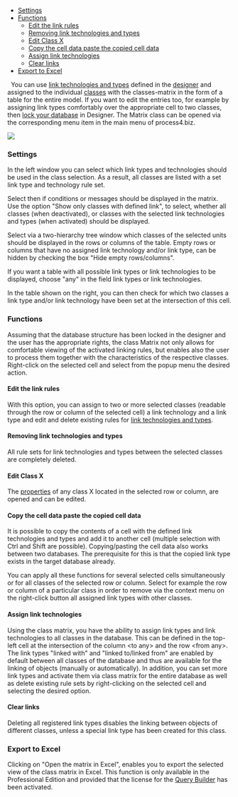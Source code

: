 -   [Settings](#settings)
-   [Functions](#functions)
    -   [Edit the link rules](#edit-the-link-rules)
    -   [Removing link technologies and types](#removing-link-technologies-and-types)
    -   [Edit Class X](#edit-class-x)
    -   [Copy the cell data paste the copied cell data](#copy-the-cell-data-paste-the-copied-cell-data)
    -   [Assign link technologies](#assign-link-technologies)
    -   [Clear links](#clear-links)
-   [Export to Excel](#export-to-excel)

 
You can use [link technologies and types](links) defined in
the [designer](database-designer) and assigned to the
individual [classes](class) with the classes-matrix in the form of a
table for the entire model. If you want to edit the entries too, for
example by assigning link types comfortably over the appropriate cell to
two classes, then [lock your
database](locking-unlocking-the-database-structure) in Designer. The
Matrix class can be opened via the corresponding menu item in the main
menu of process4.biz.


![](//images.ctfassets.net/utx1h0gfm1om/4ZRT8PZm4geaqAs6msCKO4/944128930e07af7c90be1e4c51a3163d/329599.png)
 

### Settings

In the left window you can select which link types and technologies
should be used in the class selection. As a result, all classes are
listed with a set link type and technology rule set.

Select then if conditions or messages should be displayed in the matrix.
Use the option "Show only classes with defined link", to select, whether
all classes (when deactivated), or classes with the selected link
technologies and types (when activated) should be displayed.

Select via a two-hierarchy tree window which classes of the selected
units should be displayed in the rows or columns of the table. Empty
rows or columns that have no assigned link technology and/or link
type, can be hidden by checking the box "Hide empty rows/columns".

<div class="tip">
If you want a table with all possible link types or link technologies to
be displayed, choose "any" in the field link types or link technologies.

In the table shown on the right, you can then check for which two
classes a link type and/or link technology have been set at the
intersection of this cell.
</div>

### Functions

Assuming that the database structure has been locked in the designer and
the user has the appropriate rights, the class Matrix not only allows
for comfortable viewing of the activated linking rules, but enables also
the user to process them together with the characteristics of the
respective classes. Right-click on the selected cell and select from the
popup menu the desired action.

#### Edit the link rules

With this option, you can assign to two or more selected classes
(readable through the row or column of the selected cell) a link
technology and a link type and edit and delete existing rules for [link
technologies and types](Links).

#### Removing link technologies and types

All rule sets for link technologies and types between the selected
classes are completely deleted.

#### Edit Class X

The [properties](property-group-and-property) of any class X located in the
selected row or column, are opened and can be edited.

#### Copy the cell data paste the copied cell data

It is possible to copy the contents of a cell with the defined link
technologies and types and add it to another cell (multiple selection
with Ctrl and Shift are possible). Copying/pasting the cell data also
works between two databases. The prerequisite for this is that the
copied link type exists in the target database already.

You can apply all these functions for several selected cells
simultaneously or for all classes of the selected row or column. Select
for example the row or column of a particular class in order to remove
via the context menu on the right-click button all assigned link types
with other classes.

#### Assign link technologies

Using the class matrix, you have the ability to assign link types and
link technologies to all classes in the database. This can be defined in
the top-left cell at the intersection of the column &lt;to any&gt; and
the row &lt;from any&gt;.   
The link types "linked with" and "linked to/linked from" are enabled by
default between all classes of the database and thus are available for
the linking of objects (manually or automatically). In addition, you can
set more link types and activate them via class matrix for the entire
database as well as delete existing rule sets by right-clicking on the
selected cell and selecting the desired option.

#### Clear links

Deleting all registered link types disables the linking between objects
of different classes, unless a special link type has been created for
this class.

### Export to Excel

Clicking on "Open the matrix in Excel", enables you to export the
selected view of the class matrix in Excel. This function is only
available in the Professional Edition and provided that the license for
the [Query Builder](querybuilder) has been activated.
